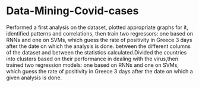 # Data-Mining-Covid-cases

Performed a first analysis on the dataset, plotted appropriate graphs for it, identified patterns and correlations, then  train two regressors: one based on RNNs and one on SVMs, which guess the rate of positivity in Greece 3 days after the date on which the analysis is done. between the different columns of the dataset and between the statistics calculated.Divided the countries into clusters based on their performance in dealing with the virus,then trained two regression models: one based on RNNs and one on SVMs, which guess the rate of positivity in Greece 3 days after the date on which a given analysis is done.
